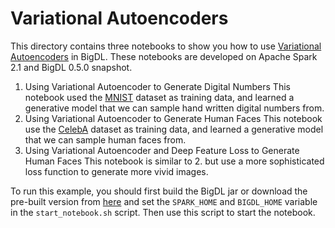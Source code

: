 # Variational Autoencoders

This directory contains three notebooks to show you how to use
[Variational Autoencoders](https://arxiv.org/pdf/1606.05908.pdf)
in BigDL. These notebooks are developed on Apache Spark 2.1
and BigDL 0.5.0 snapshot.

1. Using Variational Autoencoder to Generate Digital Numbers
   This notebook used the [MNIST](http://yann.lecun.com/exdb/mnist/)
   dataset as training data, and learned a generative model that we can
   sample hand written digital numbers from.
2. Using Variational Autoencoder to Generate Human Faces
   This notebook use the [CelebA](http://mmlab.ie.cuhk.edu.hk/projects/CelebA.html)
   dataset as training data, and learned a generative model that we can
   sample human faces from.
3. Using Variational Autoencoder and Deep Feature Loss to Generate Human Faces
   This notebook is similar to 2. but use a more sophisticated loss function to generate
   more vivid images.

To run this example, you should first build the BigDL jar or download the pre-built version from [here](https://bigdl-project.github.io/master/#release-download/)
and set the `SPARK_HOME` and `BIGDL_HOME` variable in the `start_notebook.sh` script. Then use this script to
start the notebook.


